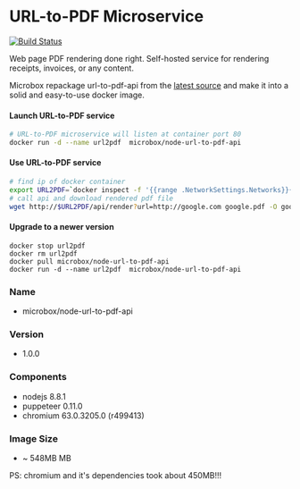 URL-to-PDF Microservice
======================

[![Build Status](https://travis-ci.org/microbox/node-url-to-pdf-api.svg?branch=master)](https://travis-ci.org/microbox/node-url-to-pdf-api)

Web page PDF rendering done right. Self-hosted service for rendering receipts, invoices, or any content.

Microbox repackage url-to-pdf-api from the [latest source](https://github.com/alvarcarto/url-to-pdf-api) and make it into a solid and easy-to-use docker image.

#### Launch URL-to-PDF service 

```bash
# URL-to-PDF microservice will listen at container port 80
docker run -d --name url2pdf  microbox/node-url-to-pdf-api
```

#### Use URL-to-PDF service 

```bash
# find ip of docker container
export URL2PDF=`docker inspect -f '{{range .NetworkSettings.Networks}}{{.IPAddress}}{{end}}' url2pdf`
# call api and download rendered pdf file
wget http://$URL2PDF/api/render?url=http://google.com google.pdf -O google.pdf
```

#### Upgrade to a newer version

```
docker stop url2pdf
docker rm url2pdf
docker pull microbox/node-url-to-pdf-api
docker run -d --name url2pdf  microbox/node-url-to-pdf-api
```

### Name

- microbox/node-url-to-pdf-api

### Version

- 1.0.0

### Components

- nodejs 8.8.1
- puppeteer 0.11.0
- chromium 63.0.3205.0 (r499413)

### Image Size

-  ~ 548MB MB

PS: chromium and it's dependencies took about 450MB!!!

